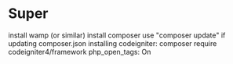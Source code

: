 # Super

install wamp (or similar)
install composer
use "composer update" if updating composer.json
installing codeigniter: composer require codeigniter4/framework
php_open_tags: On


